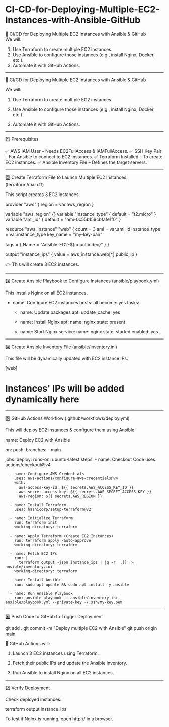 # CI-CD-for-Deploying-Multiple-EC2-Instances-with-Ansible-GitHub
🚀 CI/CD for Deploying Multiple EC2 Instances with Ansible &amp; GitHub  
We will:  
  1. Use Terraform to create multiple EC2 instances.
  2. Use Ansible to configure those instances (e.g., install Nginx, Docker, etc.).
  3. Automate it with GitHub Actions.


---

🚀 CI/CD for Deploying Multiple EC2 Instances with Ansible & GitHub

We will:

1. Use Terraform to create multiple EC2 instances.


2. Use Ansible to configure those instances (e.g., install Nginx, Docker, etc.).


3. Automate it with GitHub Actions.




---

1️⃣ Prerequisites

✅ AWS IAM User – Needs EC2FullAccess & IAMFullAccess.
✅ SSH Key Pair – For Ansible to connect to EC2 instances.
✅ Terraform Installed – To create EC2 instances.
✅ Ansible Inventory File – Defines the target servers.

---

2️⃣ Create Terraform File to Launch Multiple EC2 Instances (terraform/main.tf)

This script creates 3 EC2 instances.

provider "aws" {
  region = var.aws_region
}

variable "aws_region" {}
variable "instance_type" {
  default = "t2.micro"
}
variable "ami_id" {
  default = "ami-0c55b159cbfafe1f0"
}

resource "aws_instance" "web" {
  count = 3
  ami           = var.ami_id
  instance_type = var.instance_type
  key_name      = "my-key-pair"

  tags = {
    Name = "Ansible-EC2-${count.index}"
  }
}

output "instance_ips" {
  value = aws_instance.web[*].public_ip
}

👉 This will create 3 EC2 instances.


---

3️⃣ Create Ansible Playbook to Configure Instances (ansible/playbook.yml)

This installs Nginx on all EC2 instances.

- name: Configure EC2 instances
  hosts: all
  become: yes
  tasks:
    - name: Update packages
      apt:
        update_cache: yes

    - name: Install Nginx
      apt:
        name: nginx
        state: present

    - name: Start Nginx
      service:
        name: nginx
        state: started
        enabled: yes


---

4️⃣ Create Ansible Inventory File (ansible/inventory.ini)

This file will be dynamically updated with EC2 instance IPs.

[web]
# Instances' IPs will be added dynamically here


---

5️⃣ GitHub Actions Workflow (.github/workflows/deploy.yml)

This will deploy EC2 instances & configure them using Ansible.

name: Deploy EC2 with Ansible

on:
  push:
    branches:
      - main

jobs:
  deploy:
    runs-on: ubuntu-latest
    steps:
      - name: Checkout Code
        uses: actions/checkout@v4

      - name: Configure AWS Credentials
        uses: aws-actions/configure-aws-credentials@v4
        with:
          aws-access-key-id: ${{ secrets.AWS_ACCESS_KEY_ID }}
          aws-secret-access-key: ${{ secrets.AWS_SECRET_ACCESS_KEY }}
          aws-region: ${{ secrets.AWS_REGION }}

      - name: Install Terraform
        uses: hashicorp/setup-terraform@v2

      - name: Initialize Terraform
        run: terraform init
        working-directory: terraform

      - name: Apply Terraform (Create EC2 Instances)
        run: terraform apply -auto-approve
        working-directory: terraform

      - name: Fetch EC2 IPs
        run: |
          terraform output -json instance_ips | jq -r '.[]' > ansible/inventory.ini
        working-directory: terraform

      - name: Install Ansible
        run: sudo apt update && sudo apt install -y ansible

      - name: Run Ansible Playbook
        run: ansible-playbook -i ansible/inventory.ini ansible/playbook.yml --private-key ~/.ssh/my-key.pem


---

6️⃣ Push Code to GitHub to Trigger Deployment

git add .
git commit -m "Deploy multiple EC2 with Ansible"
git push origin main

🚀 GitHub Actions will:

1. Launch 3 EC2 instances using Terraform.


2. Fetch their public IPs and update the Ansible inventory.


3. Run Ansible to install Nginx on all EC2 instances.
---

7️⃣ Verify Deployment

Check deployed instances:

terraform output instance_ips

To test if Nginx is running, open http://<EC2-PUBLIC-IP> in a browser.
